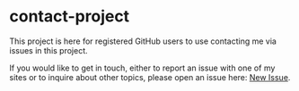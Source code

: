 # contact-project

This project is here for registered GitHub users to use contacting me via issues in this project.

If you would like to get in touch, either to report an issue with one of my sites or to inquire about other topics, please open an issue here: [New Issue](https://github.com/sg3524/contact-project/issues/new).
